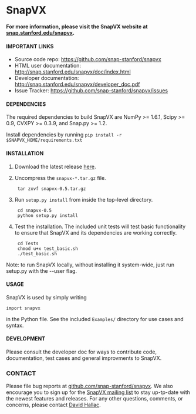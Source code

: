 SnapVX
=====================

**For more information, please visit the SnapVX website at [snap.stanford.edu/snapvx](http://snap.stanford.edu/snapvx/).**

#### IMPORTANT LINKS
- Source code repo: https://github.com/snap-stanford/snapvx
- HTML user documentation: http://snap.stanford.edu/snapvx/doc/index.html
- Developer documentation: http://snap.stanford.edu/snapvx/developer_doc.pdf
- Issue Tracker: https://github.com/snap-stanford/snapvx/issues

#### DEPENDENCIES
The required dependencies to build SnapVX are NumPy >= 1.6.1, Scipy >= 0.9, CVXPY >= 0.3.9, and Snap.py >= 1.2.

Install dependencies by running `pip install -r $SNAPVX_HOME/requirements.txt`

#### INSTALLATION
1. Download the latest release [here](http://snap.stanford.edu/snapvx/release/).
2. Uncompress the `snapvx-*.tar.gz` file.

        tar zxvf snapvx-0.5.tar.gz

3. Run `setup.py install` from inside the top-level directory.

        cd snapvx-0.5
        python setup.py install

4. Test the installation. The included unit tests will test basic functionality to ensure that SnapVX and its dependencies are working correctly.

        cd Tests
        chmod u+x test_basic.sh
        ./test_basic.sh

Note: to run SnapVX locally, without installing it system-wide, just run setup.py with the --user flag.

#### USAGE
SnapVX is used by simply writing
```
import snapvx
```
in the Python file. See the included `Examples/` directory for use cases and syntax.

#### DEVELOPMENT
Please consult the developer doc for ways to contribute code, documentation, test cases and general improvments to SnapVX.

### CONTACT
Please file bug reports at [github.com/snap-stanford/snapvx](https://github.com/snap-stanford/snapvx). We also encourage you to sign up for the [SnapVX mailing list](http://snap.stanford.edu/snapvx/#documentation) to stay up-tp-date with the newest features and releases. For any other questions, comments, or concerns, please contact [David Hallac](http://www.stanford.edu/~hallac/).
